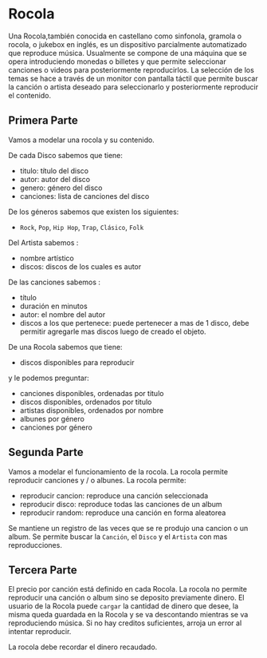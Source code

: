 # Rocola

Una Rocola,también conocida en castellano como sinfonola, gramola o rocola, o jukebox en inglés, es un dispositivo parcialmente automatizado que reproduce música. Usualmente se compone de una máquina que se opera introduciendo monedas o billetes y que permite seleccionar canciones o videos para posteriormente reproducirlos. La selección de los temas se hace a través de un monitor con pantalla táctil que permite buscar la canción o artista deseado para seleccionarlo y posteriormente reproducir el contenido.

## Primera Parte

Vamos a modelar una rocola y su contenido.

De cada Disco sabemos que tiene:
- titulo: título del disco
- autor: autor del disco
- genero: género del disco
- canciones: lista de canciones del disco

De los géneros sabemos que existen los siguientes:
- `Rock`, `Pop`, `Hip Hop`, `Trap`, `Clásico`, `Folk`

Del Artista sabemos :
- nombre artístico
- discos: discos de los cuales es autor

De las canciones sabemos :
- título
- duración en minutos
- autor: el nombre del autor
- discos a los que pertenece: puede pertenecer a mas de 1 disco, debe permitir agregarle mas discos luego de creado el objeto.

De una Rocola sabemos que tiene: 

- discos disponibles para reproducir

y le podemos preguntar:

- canciones disponibles, ordenadas por titulo
- discos disponibles, ordenados por titulo
- artistas disponibles, ordenados por nombre
- albunes por género
- canciones por género

## Segunda Parte

Vamos a modelar el funcionamiento de la rocola. La rocola permite reproducir canciones y / o albunes.
La rocola permite:

- reproducir cancion: reproduce una canción seleccionada
- reproducir disco: reproduce todas las canciones de un album
- reproducir random: reproduce una canción en forma aleatorea

Se mantiene un registro de las veces que se re produjo una cancion o un album.
Se permite buscar la `Canción`, el `Disco` y el `Artista` con mas reproducciones.

## Tercera Parte

El precio por canción está definido en cada Rocola. La rocola no permite reproducir una canción o album sino se deposito previamente dinero.
El usuario de la Rocola puede `cargar` la cantidad de dinero que desee, la misma queda guardada en la Rocola y se va descontando mientras se va reproduciendo música.
Si no hay creditos suficientes, arroja un error al intentar reproducir.

La rocola debe recordar el dinero recaudado.



